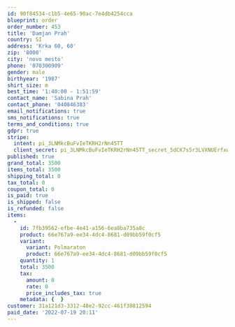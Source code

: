 ```yaml
---
id: 90f84534-c1b5-4e65-90ac-7e4db4254cca
blueprint: order
order_number: 453
title: 'Damjan Prah'
country: SI
address: 'Krka 60, 60'
zip: '8000'
city: 'novo mesto'
phone: '070300909'
gender: male
birthyear: '1987'
shirt_size: m
best_time: '1:40:00 - 1:51:59'
contact_name: 'Sabina Prah'
contact_phone: '040846383'
email_notifications: true
sms_notifications: true
terms_and_conditions: true
gdpr: true
stripe:
  intent: pi_3LNMkcBuFvIeTKRH2rNn45TT
  client_secret: pi_3LNMkcBuFvIeTKRH2rNn45TT_secret_5dCK7s5r3LVXNUErfxweCrluF
published: true
grand_total: 3500
items_total: 3500
shipping_total: 0
tax_total: 0
coupon_total: 0
is_paid: true
is_shipped: false
is_refunded: false
items:
  -
    id: 7fb39562-efbe-4e41-a156-6ea8ba735a8c
    product: 66e767a9-ee34-4dc4-8681-d09bb59f0cf5
    variant:
      variant: Polmaraton
      product: 66e767a9-ee34-4dc4-8681-d09bb59f0cf5
    quantity: 1
    total: 3500
    tax:
      amount: 0
      rate: 0
      price_includes_tax: true
    metadata: {  }
customer: 31a121d3-3312-48e2-92cc-461f30812594
paid_date: '2022-07-19 20:11'
---
```

